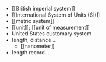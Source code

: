 - [[British imperial system]]
- [[International System of Units (SI)]]
- [[metric system]]
- [[unit]]; [[unit of measurement]]
- United States customary system
- length, distance...
    - [[nanometer]]
- length record...
